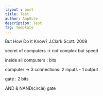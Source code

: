 ```yaml
---
layout : post
title: Test
author: Amp0ule
description: Test
Tag: Template
---
```

But How Do It Know? J.Clark Scott. 2009

secret of computers -> not complex but speed

inside all computers : bits

computer -> 3 connections: 2 inputs - 1 output

gate : 2 bits

AND & NAND(circle) gate